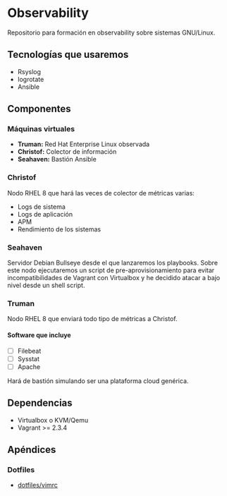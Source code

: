 # Observability

Repositorio para formación en observability sobre sistemas GNU/Linux.

## Tecnologías que usaremos
* Rsyslog
* logrotate
* Ansible

## Componentes
### Máquinas virtuales
* **Truman:** Red Hat Enterprise Linux observada
* **Christof:** Colector de información
* **Seahaven:** Bastión Ansible

### Christof
Nodo RHEL 8 que hará las veces de colector de métricas varias:
* Logs de sistema
* Logs de aplicación
* APM
* Rendimiento de los sistemas

### Seahaven
Servidor Debian Bullseye desde el que lanzaremos los playbooks.
Sobre este nodo ejecutaremos un script de pre-aprovisionamiento para evitar
incompatibilidades de Vagrant con Virtualbox y he decidido atacar a bajo nivel
desde un shell script.

### Truman
Nodo RHEL 8 que enviará todo tipo de métricas a Christof.
#### Software que incluye
- [ ] Filebeat
- [ ] Sysstat
- [ ] Apache

Hará de bastión simulando ser una plataforma cloud genérica.

## Dependencias
* Virtualbox o KVM/Qemu
* Vagrant >= 2.3.4


## Apéndices
### Dotfiles
* [dotfiles/vimrc](dotfiles/vimrc)
